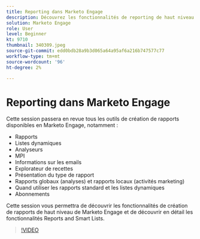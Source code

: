 ```yaml
---
title: Reporting dans Marketo Engage
description: Découvrez les fonctionnalités de reporting de haut niveau de Marketo Engage et apprenez-en davantage sur les rapports et les listes dynamiques.
solution: Marketo Engage
role: User
level: Beginner
kt: 9710
thumbnail: 340309.jpeg
source-git-commit: edd0bdb28a9b3d065a64a95af6a216b747577c77
workflow-type: tm+mt
source-wordcount: '96'
ht-degree: 2%

---
```


# Reporting dans Marketo Engage

Cette session passera en revue tous les outils de création de rapports disponibles en Marketo Engage, notamment :

* Rapports
* Listes dynamiques
* Analyseurs
* MPI
* Informations sur les emails
* Explorateur de recettes
* Présentation du type de rapport
* Rapports globaux (analyses) et rapports locaux (activités marketing)
* Quand utiliser les rapports standard et les listes dynamiques
* Abonnements

Cette session vous permettra de découvrir les fonctionnalités de création de rapports de haut niveau de Marketo Engage et de découvrir en détail les fonctionnalités Reports and Smart Lists.

>[!VIDEO](https://video.tv.adobe.com/v/340309/?quality=12&learn=on)

